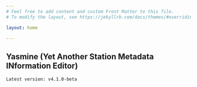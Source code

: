 ```yaml
---
# Feel free to add content and custom Front Matter to this file.
# To modify the layout, see https://jekyllrb.com/docs/themes/#overriding-theme-defaults

layout: home

---
```


## Yasmine (Yet Another Station Metadata INformation Editor)

    Latest version: v4.1.0-beta